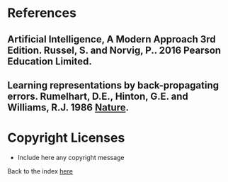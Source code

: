 # References

## Artificial Intelligence, A Modern Approach 3rd Edition. Russel, S. and Norvig, P.. 2016 Pearson Education Limited.
## Learning representations by back-propagating errors. Rumelhart, D.E., Hinton, G.E. and Williams, R.J. 1986 [Nature](https://doi.org/10.1038%2F323533a0).

# Copyright Licenses

  * Include here any copyright message

Back to the index [here](../README.md)
